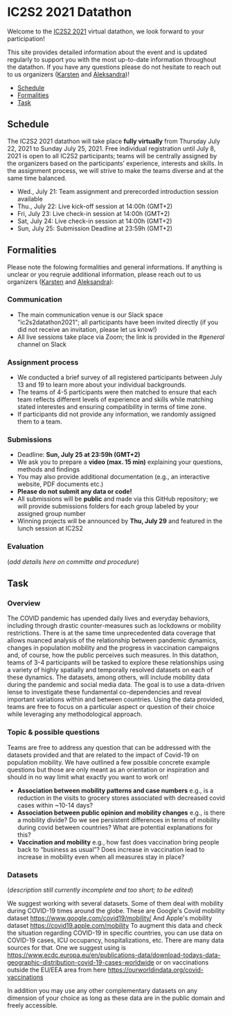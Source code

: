 # IC2S2 2021 Datathon

Welcome to the [IC2S2 2021](https://ic2s2-2021.ethz.ch/) virtual datathon, we look forward to your participation!

This site provides detailed information about the event and is updated regularly to support you with the most up-to-date information throughout the datathon. If you have any questions please do not hesitate to reach out to us organizers ([Karsten](mailto:donnay@ipz.uzh.ch) and [Aleksandra](mailto:urman@ifi.uzh.ch))!

- [Schedule](#schedule)
- [Formalities](#formalities)
- [Task](#task)

## Schedule
The IC2S2 2021 datathon will take place **fully virtually** from Thursday July 22, 2021 to Sunday July 25, 2021. Free individual registration until July 8, 2021 is open to all IC2S2 participants; teams will be centrally assigned by the organizers based on the participants’ experience, interests and skills. In the assignment process, we will strive to make the teams diverse and at the same time balanced.

- Wed., July 21: Team assignment and prerecorded introduction session available
- Thu., July 22: Live kick-off session at 14:00h (GMT+2)
- Fri, July 23: Live check-in session at 14:00h (GMT+2)
- Sat, July 24: Live check-in session at 14:00h (GMT+2)
- Sun, July 25: Submission Deadline at 23:59h (GMT+2) 

## Formalities
Please note the folowing formalities and general informations. If anything is unclear or you reqruie additional information, please reach out to us organizers ([Karsten](mailto:donnay@ipz.uzh.ch) and [Aleksandra](mailto:urman@ifi.uzh.ch)):

### Communication

- The main communication venue is our Slack space "ic2s2datathon2021"; all participants have been invited directly (if you did not receive an invitation, please let us know!)
- All live sessions take place via Zoom; the link is provided in the _#general_ channel on Slack

### Assignment process

- We conducted a brief survey of all registered participants between July 13 and 19 to learn more about your individual backgrounds.
- The teams of 4-5 participants were then matched to ensure that each team reflects different levels of experience and skills while matching stated interestes and ensuring compatibility in terms of time zone.
- If participants did not provide any information, we randomly assigned them to a team.

### Submissions

- Deadline: **Sun, July 25 at 23:59h (GMT+2)**
- We ask you to prepare a **video (max. 15 min)** explaining your questions, methods and findings
- You may also provide additional documentation (e.g., an interactive website, PDF documents etc.)
- **Please do not submit any data or code!**
- All submissions will be **public** and made via this GitHub repository; we will provide submissions folders for each group labeled by your assigned group number
- Winning projects will be announced by **Thu, July 29** and featured in the lunch session at IC2S2

### Evaluation

(_add details here on committe and procedure_)

## Task

### Overview
The COVID pandemic has upended daily lives and everyday behaviors, including through drastic counter-measures such as lockdowns or mobility restrictions. There is at the same time unprecedented data coverage that allows nuanced analysis of the relationship between pandemic dynamics, changes in population mobility and the progress in vaccination campaigns and, of course, how the public perceives such measures. In this datathon, teams of 3-4 participants will be tasked to explore these relationships using a variety of highly spatially and temporally resolved datasets on each of these dynamics. The datasets, among others, will include mobility data during the pandemic and social media data. The goal is to use a data-driven lense to investigate these fundamental co-dependencies and reveal important variations within and between countries. Using the data provided, teams are free to focus on a particular aspect or question of their choice while leveraging any methodological approach. 


### Topic & possible questions
Teams are free to address any question that can be addressed with the datasets provided and that are related to the impact of Covid-19 on population mobility. We have outlined a few possible concrete example questions but those are only meant as an orientation or inspiration and should in no way limit what exactly you want to work on!

- **Association between mobility patterns and case numbers** e.g., is a reduction in the visits to grocery stores associated with decreased covid cases within ~10-14 days?
- **Association between public opinion and mobility changes** e.g., is there a mobility divide? Do we see persistent differences in terms of mobility during covid between countries? What are potential explanations for this?
- **Vaccination and mobility** e.g., how fast does vaccination bring people back to “business as usual”? Does increase in vaccination lead to increase in mobility even when all measures stay in place?


### Datasets
(_description still currently incomplete and too short; to be edited_)

We suggest working with several datasets.
Some of them deal with mobility during COVID-19 times around the globe.
These are Google's Covid mobility dataset https://www.google.com/covid19/mobility/
And Apple's mobility dataset https://covid19.apple.com/mobility
To augment this data and check the situation regarding COVID-19 in specific countries, you can use data on COVID-19 cases, ICU occupancy, hospitalizations, etc. There are many data sources for that. One we suggest using is https://www.ecdc.europa.eu/en/publications-data/download-todays-data-geographic-distribution-covid-19-cases-worldwide or on vaccinations outside the EU/EEA area from here https://ourworldindata.org/covid-vaccinations

In addition you may use any other complementary datasets on any dimension of your choice as long as these data are in the public domain and freely accessible.